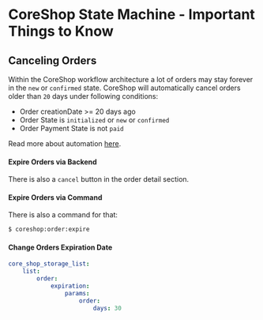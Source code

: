 # CoreShop State Machine - Important Things to Know

## Canceling Orders
Within the CoreShop workflow architecture a lot of orders may stay forever in the `new` or `confirmed` state.
CoreShop will automatically cancel orders older than `20` days under following conditions:

- Order creationDate >= 20 days ago
- Order State is `initialized` or `new` or `confirmed`
- Order Payment State is not `paid`

Read more about automation [here](../../02_User_Documentation/10_Automation#order-cancellation).

#### Expire Orders via Backend
There is also a `cancel` button in the order detail section.

#### Expire Orders via Command
There is also a command for that:

```bash
$ coreshop:order:expire
```

#### Change Orders Expiration Date

```yml
core_shop_storage_list:
    list:
        order:
            expiration:
                params:
                    order:
                        days: 30
```